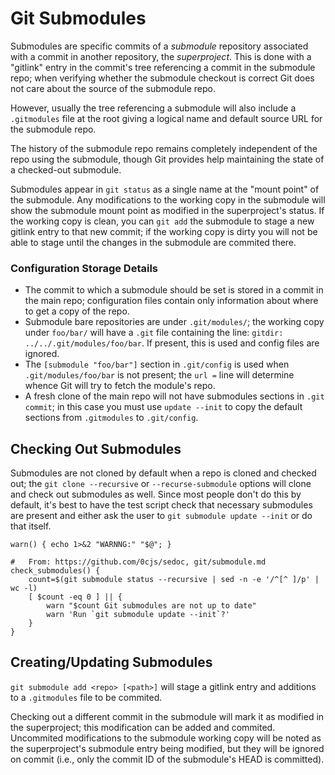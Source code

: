 Git Submodules
==============

Submodules are specific commits of a _submodule_ repository associated
with a commit in another repository, the _superproject_. This is done
with a "gitlink" entry in the commit's tree referencing a commit in
the submodule repo; when verifying whether the submodule checkout is
correct Git does not care about the source of the submodule repo.

However, usually the tree referencing a submodule will also include a
`.gitmodules` file at the root giving a logical name and default
source URL for the submodule repo.

The history of the submodule repo remains completely independent of
the repo using the submodule, though Git provides help maintaining the
state of a checked-out submodule.

Submodules appear in `git status` as a single name at the "mount
point" of the submodule. Any modifications to the working copy in the
submodule will show the submodule mount point as modified in the
superproject's status. If the working copy is clean, you can `git add`
the submodule to stage a new gitlink entry to that new commit; if the
working copy is dirty you will not be able to stage until the changes
in the submodule are commited there.

### Configuration Storage Details

- The commit to which a submodule should be set is stored in a commit
  in the main repo; configuration files contain only information about
  where to get a copy of the repo.
- Submodule bare repositories are under `.git/modules/`; the working
  copy under `foo/bar/` will have a `.git` file containing the line:
  `gitdir: ../../.git/modules/foo/bar`. If present, this is used and
  config files are ignored.
- The `[submodule "foo/bar"]` section in `.git/config` is used when
  `.git/modules/foo/bar` is not present; the `url =` line will determine
  whence Git will try to fetch the module's repo.
- A fresh clone of the main repo will not have submodules sections in
  `.git commit`; in this case you must use `update --init` to copy the
  default sections from `.gitmodules` to `.git/config`.


Checking Out Submodules
-----------------------

Submodules are not cloned by default when a repo is cloned and checked
out; the `git clone --recursive` or `--recurse-submodule` options will
clone and check out submodules as well. Since most people don't do
this by default, it's best to have the test script check that
necessary submodules are present and either ask the user to
`git submodule update --init` or do that itself.

    warn() { echo 1>&2 "WARNNG:" "$@"; }

    #   From: https://github.com/0cjs/sedoc, git/submodule.md
    check_submodules() {
        count=$(git submodule status --recursive | sed -n -e '/^[^ ]/p' | wc -l)
        [ $count -eq 0 ] || {
            warn "$count Git submodules are not up to date"
            warn 'Run `git submodule update --init`?'
        }
    }


Creating/Updating Submodules
----------------------------

`git submodule add <repo> [<path>]` will stage a gitlink entry and
additions to a `.gitmodules` file to be commited.

Checking out a different commit in the submodule will mark it as
modified in the superproject; this modification can be added and
commited. Uncommited modifications to the submodule working copy will
be noted as the superproject's submodule entry being modified, but
they will be ignored on commit (i.e., only the commit ID of the
submodule's HEAD is committed).
